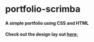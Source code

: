 # portfolio-scrimba
#### A simple portfolio using CSS and HTML
#### Check out the design lay out [here:](https://xd.adobe.com/spec/6ebfeb86-6eeb-4b69-77dc-ecf4c4506bcc-188e/grid)
